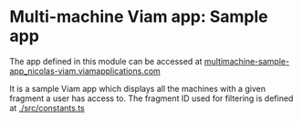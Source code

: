 # Multi-machine Viam app: Sample app

The app defined in this module can be accessed at [multimachine-sample-app_nicolas-viam.viamapplications.com](https://multimachine-sample-app_nicolas-viam.viamapplications.com)

It is a sample Viam app which displays all the machines with a given fragment a user has access to. The fragment ID used for filtering is defined at [./src/constants.ts](./src/constants.ts)